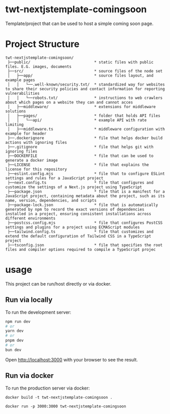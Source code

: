 # twt-nextjstemplate-comingsoon
Template/project that can be used to host a simple coming soon page.

# Project Structure

```
twt-nextjstemplate-comingsoon/
 ├──public/                            * static files with public files. E.G. images, documents
 ├──src/                               * source files of the node set
 │   ├──app/                           * source files layout, and example pages
 │   │   └──.well-known/security.txt/  * standardized way for websites to share their security policies and contact information for reporting vulnerabilities
 │   │   └──robots.txt/                * instructions to web crawlers about which pages on a website they can and cannot acces
 │   ├──middleware/                    * extensions for middleware solutions
 │   ├──pages/                         * folder that holds API files
 │   │   └──api/                       * example API with rate limiting
 │   ├──middleware.ts                  * middleware configuration with example for header
 ├──.dockerignore                      * file that helps docker build actions with ignoring files
 ├──.gitignore                         * file that helps git with ignoring files
 ├──DOCKERFILE                         * file that can be used to generate a docker image
 ├──LICENSE                            * file that explains the license for this repository
 ├──eslint.config.mjs                  * file that to configure ESLint settings and rules for a JavaScript project
 ├──next.config.ts                     * file that configures and customize the settings of a Next.js project using TypeScript
 ├──package.json                       * file that is a manifest for a JavaScript project, containing metadata about the project, such as its name, version, dependencies, and scripts
 ├──package-lock.json                  * file that is automatically generated by npm to record the exact versions of dependencies installed in a project, ensuring consistent installations across different environments
 ├──postcss.config.mjs                 * file that configures PostCSS settings and plugins for a project using ECMAScript modules
 ├──tailwind.config.ts                 * file that customizes and extend the default configuration of Tailwind CSS in a TypeScript project
 ├──tsconfig.json                      * file that specifies the root files and compiler options required to compile a TypeScript projec
```

# usage
This project can be run/host directly or via docker.

## Run via locally
To run the development server:

```bash
npm run dev
# or
yarn dev
# or
pnpm dev
# or
bun dev
```

Open [http://localhost:3000](http://localhost:3000) with your browser to see the result.

## Run via docker
To run the production server via docker:

`docker build -t twt-nextjstemplate-comingsoon .`

`docker run -p 3000:3000 twt-nextjstemplate-comingsoon`
